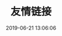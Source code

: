 ---
layout: links
title: 友情链接
date: 2019-06-21 13:06:06
keywords: 链接
description: 友情链接
comments: true
links:
  - url: https://yunyoujun.cn
    avatar: https://cdn.jsdelivr.net/gh/YunYouJun/yunyoujun.github.io/images/avatar.jpg
    name: 云游君
    blog: 云游君的小站
    desc: All at sea.
    color: "#0078e7" # 代表色
    email: # 非必须
  - url: https://hxyy.ys168.com
    avatar: http://ys-g.ys168.com/318483736/i3O5L545623Q6HlkURSW/2.png
    name: 华夏有衣
    blog: 华夏有衣的工具箱
    desc: 已经可以了
    color: "#0078e7" # 代表色
    email: # 非必须
placeholder: 还没想好说些什么 # 默认对友链的描述
tip: 友链加载中～如失败请刷新重试～
---